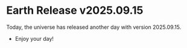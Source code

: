 # Earth Release v2025.09.15
Today, the universe has released another day with version 2025.09.15.
- Enjoy your day!
